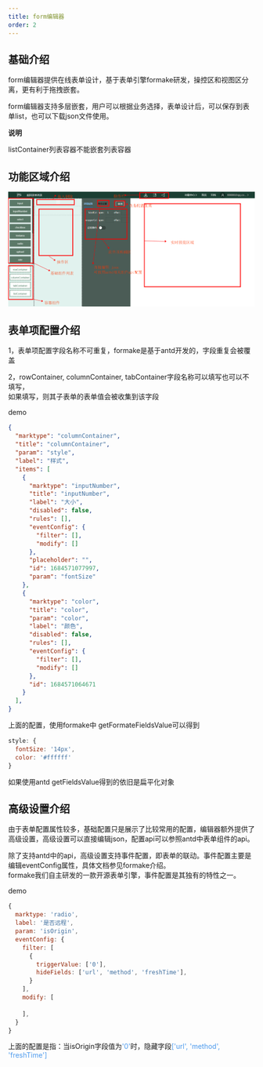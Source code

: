 ```yaml
---
title: form编辑器
order: 2
---
```


## 基础介绍

form编辑器提供在线表单设计，基于表单引擎formake研发，操控区和视图区分离，更有利于拖拽嵌套。

form编辑器支持多层嵌套，用户可以根据业务选择，表单设计后，可以保存到表单list，也可以下载json文件使用。

**说明**

listContainer列表容器不能嵌套列表容器

## 功能区域介绍


<img src="../public/feditor01.png" width="700" alt="">

## 表单项配置介绍

1，表单项配置字段名称不可重复，formake是基于antd开发的，字段重复会被覆盖

2，rowContainer, columnContainer, tabContainer字段名称可以填写也可以不填写，\
如果填写，则其子表单的表单值会被收集到该字段

demo

```json
{
  "marktype": "columnContainer",
  "title": "columnContainer",
  "param": "style",
  "label": "样式",
  "items": [
    {
      "marktype": "inputNumber",
      "title": "inputNumber",
      "label": "大小",
      "disabled": false,
      "rules": [],
      "eventConfig": {
        "filter": [],
        "modify": []
      },
      "placeholder": "",
      "id": 1684571077997,
      "param": "fontSize"
    },
    {
      "marktype": "color",
      "title": "color",
      "param": "color",
      "label": "颜色",
      "disabled": false,
      "rules": [],
      "eventConfig": {
        "filter": [],
        "modify": []
      },
      "id": 1684571064671
    }
  ],
}
```
上面的配置，使用formake中 getFormateFieldsValue可以得到

```js
style: {
  fontSize: '14px',
  color: '#ffffff'
}
```

如果使用antd getFieldsValue得到的依旧是扁平化对象

## 高级设置介绍

由于表单配置属性较多，基础配置只是展示了比较常用的配置，编辑器额外提供了高级设置，高级设置可以直接编辑json，配置api可以参照antd中表单组件的api。

除了支持antd中的api，高级设置支持事件配置，即表单的联动。事件配置主要是编辑eventConfig属性，具体文档参见formake介绍。\
formake我们自主研发的一款开源表单引擎，事件配置是其独有的特性之一。

demo

```js
{
  marktype: 'radio',
  label: '是否远程',
  param: 'isOrigin',
  eventConfig: {
    filter: [
      {
        triggerValue: ['0'],
        hideFields: ['url', 'method', 'freshTime'],
      }
    ],
    modify: [

    ],
  }
}
```
上面的配置是指：当isOrigin字段值为<font color="#4c9aed">'0'</font>时，隐藏字段<font color="#4c9aed">['url', 'method', 'freshTime']</font>





